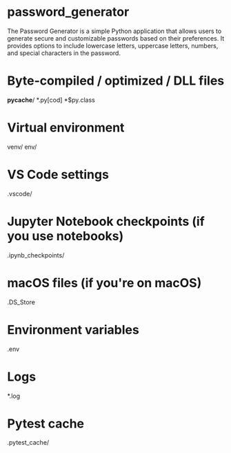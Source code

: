 # password_generator
The Password Generator is a simple Python application that allows users to generate secure and customizable passwords based on their preferences. It provides options to include lowercase letters, uppercase letters, numbers, and special characters in the password.

# Byte-compiled / optimized / DLL files
__pycache__/
*.py[cod]
*$py.class

# Virtual environment
venv/
env/

# VS Code settings
.vscode/

# Jupyter Notebook checkpoints (if you use notebooks)
.ipynb_checkpoints/

# macOS files (if you're on macOS)
.DS_Store

# Environment variables
.env

# Logs
*.log

# Pytest cache
.pytest_cache/

